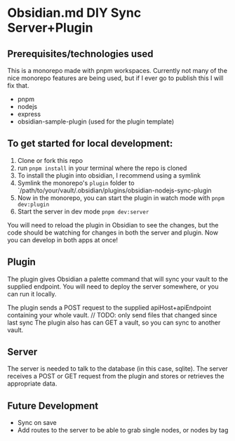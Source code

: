 # Obsidian.md DIY Sync Server+Plugin

## Prerequisites/technologies used

This is a monorepo made with pnpm workspaces. Currently not many of the nice monorepo features are being used, but if I ever go to publish this I will fix that.

- pnpm
- nodejs
- express
- obsidian-sample-plugin (used for the plugin template)

## To get started for local development:

1. Clone or fork this repo
1. run `pnpm install` in your terminal where the repo is cloned
1. To install the plugin into obsidian, I recommend using a symlink
1. Symlink the monorepo's `plugin` folder to `/path/to/your/vault/.obsidian/plugins/obsidian-nodejs-sync-plugin
1. Now in the monorepo, you can start the plugin in watch mode with `pnpm dev:plugin`
1. Start the server in dev mode `pnpm dev:server`

You will need to reload the plugin in Obsidian to see the changes, but the code should be watching for changes in both the server and plugin.
Now you can develop in both apps at once!


## Plugin

The plugin gives Obsidian a palette command that will sync your vault to the supplied endpoint. You will need to deploy the server somewhere, or you can run it locally.

The plugin sends a POST request to the supplied apiHost+apiEndpoint containing your whole vault. // TODO: only send files that changed since last sync
The plugin also has can GET a vault, so you can sync to another vault.

## Server

The server is needed to talk to the database (in this case, sqlite). The server receives a POST or GET request from the plugin and stores or retrieves the appropriate data.

## Future Development

- Sync on save
- Add routes to the server to be able to grab single nodes, or nodes by tag
